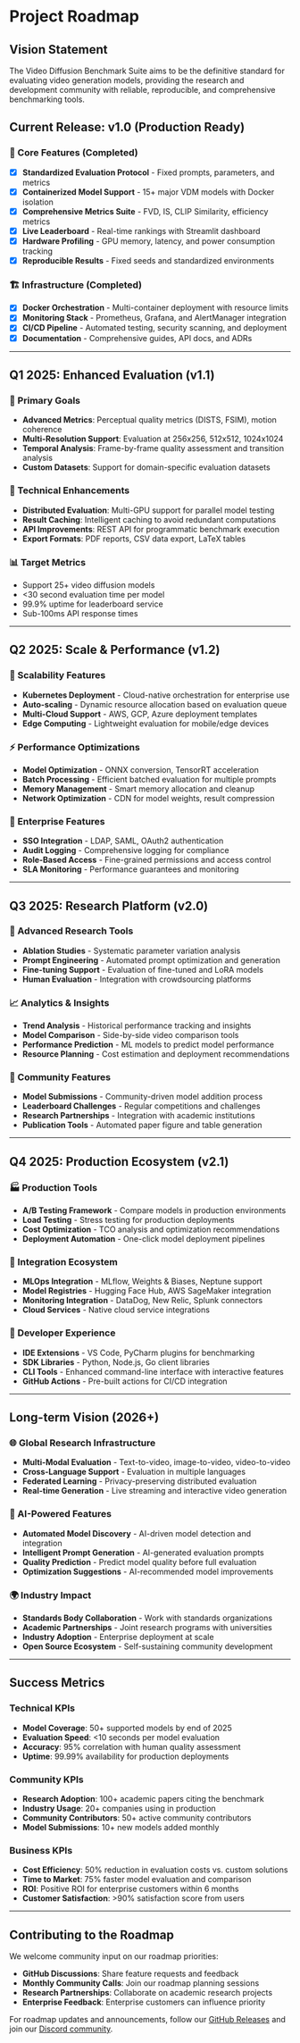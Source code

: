 # Project Roadmap

## Vision Statement

The Video Diffusion Benchmark Suite aims to be the definitive standard for evaluating video generation models, providing the research and development community with reliable, reproducible, and comprehensive benchmarking tools.

## Current Release: v1.0 (Production Ready)

### 🎯 Core Features (Completed)
- [x] **Standardized Evaluation Protocol** - Fixed prompts, parameters, and metrics
- [x] **Containerized Model Support** - 15+ major VDM models with Docker isolation
- [x] **Comprehensive Metrics Suite** - FVD, IS, CLIP Similarity, efficiency metrics
- [x] **Live Leaderboard** - Real-time rankings with Streamlit dashboard
- [x] **Hardware Profiling** - GPU memory, latency, and power consumption tracking
- [x] **Reproducible Results** - Fixed seeds and standardized environments

### 🏗️ Infrastructure (Completed)
- [x] **Docker Orchestration** - Multi-container deployment with resource limits
- [x] **Monitoring Stack** - Prometheus, Grafana, and AlertManager integration
- [x] **CI/CD Pipeline** - Automated testing, security scanning, and deployment
- [x] **Documentation** - Comprehensive guides, API docs, and ADRs

---

## Q1 2025: Enhanced Evaluation (v1.1)

### 🎯 Primary Goals
- **Advanced Metrics**: Perceptual quality metrics (DISTS, FSIM), motion coherence
- **Multi-Resolution Support**: Evaluation at 256x256, 512x512, 1024x1024
- **Temporal Analysis**: Frame-by-frame quality assessment and transition analysis
- **Custom Datasets**: Support for domain-specific evaluation datasets

### 🔧 Technical Enhancements
- **Distributed Evaluation**: Multi-GPU support for parallel model testing
- **Result Caching**: Intelligent caching to avoid redundant computations
- **API Improvements**: REST API for programmatic benchmark execution
- **Export Formats**: PDF reports, CSV data export, LaTeX tables

### 📊 Target Metrics
- Support 25+ video diffusion models
- <30 second evaluation time per model
- 99.9% uptime for leaderboard service
- Sub-100ms API response times

---

## Q2 2025: Scale & Performance (v1.2)

### 🚀 Scalability Features
- **Kubernetes Deployment** - Cloud-native orchestration for enterprise use
- **Auto-scaling** - Dynamic resource allocation based on evaluation queue
- **Multi-Cloud Support** - AWS, GCP, Azure deployment templates
- **Edge Computing** - Lightweight evaluation for mobile/edge devices

### ⚡ Performance Optimizations
- **Model Optimization** - ONNX conversion, TensorRT acceleration
- **Batch Processing** - Efficient batched evaluation for multiple prompts
- **Memory Management** - Smart memory allocation and cleanup
- **Network Optimization** - CDN for model weights, result compression

### 🔐 Enterprise Features
- **SSO Integration** - LDAP, SAML, OAuth2 authentication
- **Audit Logging** - Comprehensive logging for compliance
- **Role-Based Access** - Fine-grained permissions and access control
- **SLA Monitoring** - Performance guarantees and monitoring

---

## Q3 2025: Research Platform (v2.0)

### 🔬 Advanced Research Tools
- **Ablation Studies** - Systematic parameter variation analysis
- **Prompt Engineering** - Automated prompt optimization and generation
- **Fine-tuning Support** - Evaluation of fine-tuned and LoRA models
- **Human Evaluation** - Integration with crowdsourcing platforms

### 📈 Analytics & Insights
- **Trend Analysis** - Historical performance tracking and insights
- **Model Comparison** - Side-by-side video comparison tools
- **Performance Prediction** - ML models to predict model performance
- **Resource Planning** - Cost estimation and deployment recommendations

### 🤝 Community Features
- **Model Submissions** - Community-driven model addition process
- **Leaderboard Challenges** - Regular competitions and challenges
- **Research Partnerships** - Integration with academic institutions
- **Publication Tools** - Automated paper figure and table generation

---

## Q4 2025: Production Ecosystem (v2.1)

### 🏭 Production Tools
- **A/B Testing Framework** - Compare models in production environments
- **Load Testing** - Stress testing for production deployments
- **Cost Optimization** - TCO analysis and optimization recommendations
- **Deployment Automation** - One-click model deployment pipelines

### 🔗 Integration Ecosystem
- **MLOps Integration** - MLflow, Weights & Biases, Neptune support
- **Model Registries** - Hugging Face Hub, AWS SageMaker integration
- **Monitoring Integration** - DataDog, New Relic, Splunk connectors
- **Cloud Services** - Native cloud service integrations

### 📱 Developer Experience
- **IDE Extensions** - VS Code, PyCharm plugins for benchmarking
- **SDK Libraries** - Python, Node.js, Go client libraries
- **CLI Tools** - Enhanced command-line interface with interactive features
- **GitHub Actions** - Pre-built actions for CI/CD integration

---

## Long-term Vision (2026+)

### 🌐 Global Research Infrastructure
- **Multi-Modal Evaluation** - Text-to-video, image-to-video, video-to-video
- **Cross-Language Support** - Evaluation in multiple languages
- **Federated Learning** - Privacy-preserving distributed evaluation
- **Real-time Generation** - Live streaming and interactive video generation

### 🤖 AI-Powered Features
- **Automated Model Discovery** - AI-driven model detection and integration
- **Intelligent Prompt Generation** - AI-generated evaluation prompts
- **Quality Prediction** - Predict model quality before full evaluation
- **Optimization Suggestions** - AI-recommended model improvements

### 🌍 Industry Impact
- **Standards Body Collaboration** - Work with standards organizations
- **Academic Partnerships** - Joint research programs with universities
- **Industry Adoption** - Enterprise deployment at scale
- **Open Source Ecosystem** - Self-sustaining community development

---

## Success Metrics

### Technical KPIs
- **Model Coverage**: 50+ supported models by end of 2025
- **Evaluation Speed**: <10 seconds per model evaluation
- **Accuracy**: 95% correlation with human quality assessment
- **Uptime**: 99.99% availability for production deployments

### Community KPIs
- **Research Adoption**: 100+ academic papers citing the benchmark
- **Industry Usage**: 20+ companies using in production
- **Community Contributors**: 50+ active community contributors
- **Model Submissions**: 10+ new models added monthly

### Business KPIs
- **Cost Efficiency**: 50% reduction in evaluation costs vs. custom solutions
- **Time to Market**: 75% faster model evaluation and comparison
- **ROI**: Positive ROI for enterprise customers within 6 months
- **Customer Satisfaction**: >90% satisfaction score from users

---

## Contributing to the Roadmap

We welcome community input on our roadmap priorities:

- **GitHub Discussions**: Share feature requests and feedback
- **Monthly Community Calls**: Join our roadmap planning sessions
- **Research Partnerships**: Collaborate on academic research projects
- **Enterprise Feedback**: Enterprise customers can influence priority

For roadmap updates and announcements, follow our [GitHub Releases](https://github.com/danieleschmidt/vid-diffusion-benchmark-suite/releases) and join our [Discord community](https://discord.gg/vid-diffusion).